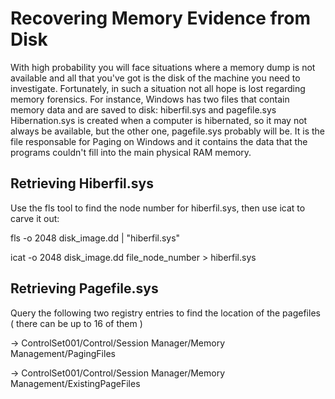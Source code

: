# Recovering Memory Evidence from Disk

With high probability you will face situations where a memory dump is not available and all that you've
got is the disk of the machine you need to investigate. Fortunately, in such a situation not all hope is
lost regarding memory forensics. 
For instance, Windows has two files that contain memory data and are saved to disk: hiberfil.sys and pagefile.sys
Hibernation.sys is created when a computer is hibernated, so it may not always be available, but the other one, pagefile.sys
probably will be. It is the file responsable for Paging on Windows and it contains the data that the programs couldn't fill into
the main physical RAM memory.

## Retrieving Hiberfil.sys

Use the fls tool to find the node number for hiberfil.sys, then
use icat to carve it out:

fls -o 2048 disk_image.dd | "hiberfil.sys"

icat -o 2048 disk_image.dd file_node_number > hiberfil.sys


## Retrieving Pagefile.sys

Query the following two registry entries to find the location of the pagefiles ( there can be up to 16 of them )

-> ControlSet001/Control/Session Manager/Memory Management/PagingFiles

-> ControlSet001/Control/Session Manager/Memory Management/ExistingPageFiles
